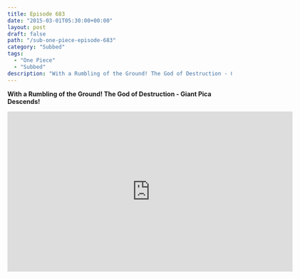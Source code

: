 ```yaml
---
title: Episode 683
date: "2015-03-01T05:30:00+00:00"
layout: post
draft: false
path: "/sub-one-piece-episode-683"
category: "Subbed"
tags:
  - "One Piece"
  - "Subbed"
description: "With a Rumbling of the Ground! The God of Destruction - Giant Pica Descends!"
---
```


**With a Rumbling of the Ground! The God of Destruction - Giant Pica Descends!**

<iframe width="640" height="360" src="https://www.rapidvideo.com/e/G6FRPGC948" frameborder="0" marginwidth=0 marginheight=0 scrolling=no allowfullscreen></iframe>

